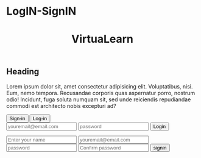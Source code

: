 # LogIN-SignIN
<!DOCTYPE html>
<html lang="en">
<head>
    <meta charset="UTF-8">
    <meta name="viewport" 
          content="width=device-width, initial-scale=1.0">
    <title>LogIN_&_SignIN</title>
    <link rel="stylesheet" href="LogIN_&_SignIN.css">
</head>

<body><header>
        <h1 class="heading">VirtuaLearn</h1>
        </header>
    <!--main container-->
    <div class="container">
         <!--button and text container-->
        <div class="text_button_container">
        <div class="text">
        <h2>Heading</h2>
        <p>Lorem ipsum dolor sit, amet consectetur adipisicing elit. Voluptatibus, nisi. Eum, nemo tempora. Recusandae corporis quas aspernatur porro, nostrum odio! Incidunt, fuga soluta numquam sit, sed unde reiciendis repudiandae commodi est architecto nobis excepturi ad?</p>
        </div>
        <div class="button_container">
        <div class="slider"></div>
        <div class="btn">
            <button class="signin">Sign-in</button>
            <button class="login">Log-in</button>
        </div>
        </div>
        </div>
   <!--form container-->
   <div class="form-container">
        <div class="form-section">
            <!-- login form -->
            <form action="" id="Log-in_form">
            <div class="login-box">
                <input type="email" class="email ele" placeholder="youremail@email.com">
                <input type="password"class="password ele" placeholder="password">
                <button class="clkbtn">Login</button>
            </div>
            </form>
            <!--  signin form -->
            <form action="" id="Sign-in_form">
            <div class="signin-box">
                <input type="text" class="name ele" placeholder="Enter your name">
                <input type="email" class="email ele" placeholder="youremail@email.com">
                <input type="password" class="password ele" placeholder="password">
                <input type="password" class="password ele" placeholder="Confirm password">
                <button class="clkbtn"> signin</button>
            </div>
            </form>  
        </div>
    </div>
    </div>
    <script>
        let  signin = document.querySelector(".signin");
let login = document.querySelector(".login");
let slider = document.querySelector(".slider");
let formSection = document.querySelector(".form-section");

signin.addEventListener("click", () => {
    slider.classList.remove("moveslider");
    formSection.classList.remove("form-section-move");
});

login.addEventListener("click", () => {
    slider.classList.add("moveslider");
    formSection.classList.add("form-section-move");
});
    </script>
</body>
</html>
